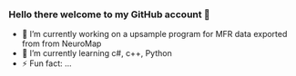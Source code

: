 ### Hello there welcome to my GitHub account 👋


- 🔭 I’m currently working on a upsample program for MFR data exported from from NeuroMap
- 🌱 I’m currently learning c#, c++, Python
- ⚡ Fun fact: ...

